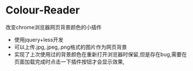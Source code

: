 # Colour-Reader
改变chrome浏览器网页背景颜色的小插件
- 使用jquery+less开发
- 可以上传.jpg,.jpeg,.png格式的图片作为网页背景
- 实现了上次使用过的背景颜色在重新打开浏览器时保留,但是存在bug,需要在页面加载完成时点击一下插件按钮才会显示效果,